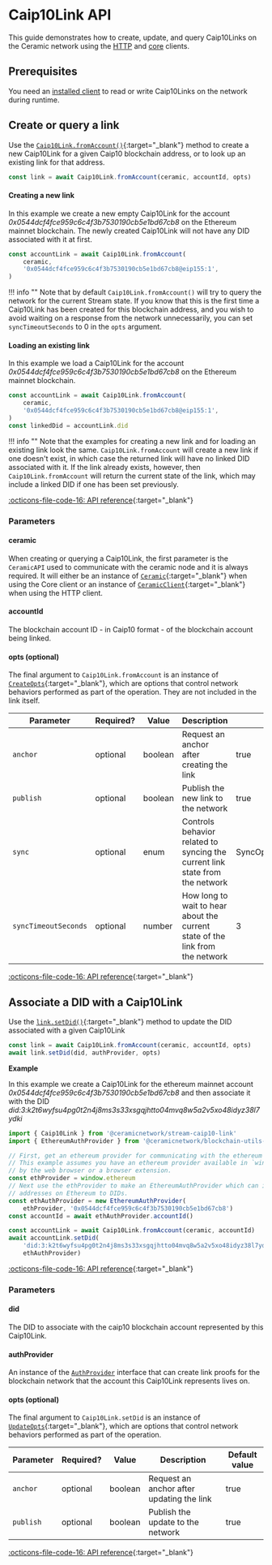 # Caip10Link API

This guide demonstrates how to create, update, and query Caip10Links on the Ceramic network using the [HTTP](../../../reference/javascript/clients) and [core](../../../reference/javascript/clients) clients.

## Prerequisites
You need an [installed client](../../build/installation.md) to read or write Caip10Links on the network during runtime.

## Create or query a link
Use the [`Caip10Link.fromAccount()`](https://developers.ceramic.network/reference/typescript/classes/_ceramicnetwork_stream_caip10_link.caip10link-1.html#fromAccount){:target="_blank"} method to create a new Caip10Link for a given Caip10 blockchain address, or to look up an existing link for that address.

```javascript
const link = await Caip10Link.fromAccount(ceramic, accountId, opts)
```

#### Creating a new link

In this example we create a new empty Caip10Link for the account *0x0544dcf4fce959c6c4f3b7530190cb5e1bd67cb8* on the Ethereum mainnet blockchain. The newly created Caip10Link will not have any DID associated with it at first.

```javascript
const accountLink = await Caip10Link.fromAccount(
    ceramic,
    '0x0544dcf4fce959c6c4f3b7530190cb5e1bd67cb8@eip155:1',
)
```

!!! info ""
    Note that by default `Caip10Link.fromAccount()` will try to query the network for the current Stream state. If you know that this is the first time a Caip10Link has been created for this blockchain address, and you wish to avoid waiting on a response from the network unnecessarily, you can set `syncTimeoutSeconds` to 0 in the `opts` argument.

#### Loading an existing link

In this example we load a Caip10Link for the account *0x0544dcf4fce959c6c4f3b7530190cb5e1bd67cb8* on the Ethereum mainnet blockchain.

```javascript
const accountLink = await Caip10Link.fromAccount(
    ceramic,
    '0x0544dcf4fce959c6c4f3b7530190cb5e1bd67cb8@eip155:1',
)
const linkedDid = accountLink.did
```

!!! info ""
    Note that the examples for creating a new link and for loading an existing link look the same. `Caip10Link.fromAccount` will create a new link if one doesn't exist, in which case the returned link will have no linked DID associated with it. If the link already exists, however, then `Caip10Link.fromAccount` will return the current state of the link, which may include a linked DID if one has been set previously.

[:octicons-file-code-16: API reference](https://developers.ceramic.network/reference/typescript/classes/_ceramicnetwork_stream_caip10_link.caip10link-1.html#fromAccount){:target="_blank"}


### Parameters

#### ceramic


When creating or querying a Caip10Link, the first parameter is the `CeramicAPI` used to communicate with the ceramic node and it is always required. It will either be an instance of [`Ceramic`](https://developers.ceramic.network/reference/typescript/classes/_ceramicnetwork_core.ceramic.html){:target="_blank"} when using the Core client or an instance of [`CeramicClient`](https://developers.ceramic.network/reference/typescript/classes/_ceramicnetwork_http_client.ceramicclient.html){:target="_blank"} when using the HTTP client.

#### accountId

The blockchain account ID - in Caip10 format - of the blockchain account being linked.

#### opts (optional)
The final argument to `Caip10Link.fromAccount` is an instance of [`CreateOpts`](https://developers.ceramic.network/reference/typescript/interfaces/_ceramicnetwork_common.createopts-1.html){:target="_blank"}, which are options that control network behaviors performed as part of the operation.  They are not included in the link itself.

| Parameter     | Required?   | Value            | Description | Default value |
| ------------- | ----------- | ---------------- | ----------- | ----- |
| `anchor`      | optional    | boolean          | Request an anchor after creating the link | true |
| `publish`     | optional    | boolean          | Publish the new link to the network | true |
| `sync`        | optional    | enum             | Controls behavior related to syncing the current link state from the network | SyncOptions.PREFER_CACHE |
| `syncTimeoutSeconds` | optional    | number            | How long to wait to hear about the current state of the link from the network | 3 |

[:octicons-file-code-16: API reference](https://developers.ceramic.network/reference/typescript/interfaces/_ceramicnetwork_common.createopts-1.html){:target="_blank"}


## Associate a DID with a Caip10Link
Use the [`link.setDid()`](https://developers.ceramic.network/reference/typescript/classes/_ceramicnetwork_stream_caip10_link.caip10link-1.html#setdid){:target="_blank"} method to update the DID associated with a given Caip10Link

```javascript
const link = await Caip10Link.fromAccount(ceramic, accountId, opts)
await link.setDid(did, authProvider, opts)
```

**Example**

In this example we create a Caip10Link for the ethereum mainnet account *0x0544dcf4fce959c6c4f3b7530190cb5e1bd67cb8* and then associate it with the DID *did:3:k2t6wyfsu4pg0t2n4j8ms3s33xsgqjhtto04mvq8w5a2v5xo48idyz38l7ydki*

```javascript
import { Caip10Link } from '@ceramicnetwork/stream-caip10-link'
import { EthereumAuthProvider } from '@ceramicnetwork/blockchain-utils-linking'

// First, get an ethereum provider for communicating with the ethereum blockchain.
// This example assumes you have an ethereum provider available in `window.ethereum`, provided
// by the web browser or a browser extension.
const ethProvider = window.ethereum
// Next use the ethProvider to make an EthereumAuthProvider which can issue LinkProofs linking
// addresses on Ethereum to DIDs.
const ethAuthProvider = new EthereumAuthProvider(
    ethProvider, '0x0544dcf4fce959c6c4f3b7530190cb5e1bd67cb8')
const accountId = await ethAuthProvider.accountId()

const accountLink = await Caip10Link.fromAccount(ceramic, accountId)
await accountLink.setDid(
    'did:3:k2t6wyfsu4pg0t2n4j8ms3s33xsgqjhtto04mvq8w5a2v5xo48idyz38l7ydki',
    ethAuthProvider)
```

[:octicons-file-code-16: API reference](https://developers.ceramic.network/reference/typescript/classes/_ceramicnetwork_stream_caip10_link.caip10link-1.html#setdid){:target="_blank"}

### Parameters

#### did

The DID to associate with the caip10 blockchain account represented by this Caip10Link.

#### authProvider

An instance of the [`AuthProvider`](https://developers.ceramic.network/reference/typescript/interfaces/_ceramicnetwork_blockchain_utils_linking.authprovider-1.html) interface that can create link proofs for the blockchain network that the account this Caip10Link represents lives on.


#### opts (optional)
The final argument to `Caip10Link.setDid` is an instance of [`UpdateOpts`](https://developers.ceramic.network/reference/typescript/interfaces/_ceramicnetwork_common.updateopts-1.html){:target="_blank"}, which are options that control network behaviors performed as part of the operation.

| Parameter     | Required?   | Value            | Description | Default value |
| ------------- | ----------- | ---------------- | ----------- | ----- |
| `anchor`      | optional    | boolean          | Request an anchor after updating the link | true |
| `publish`     | optional    | boolean          | Publish the update to the network | true |

[:octicons-file-code-16: API reference](https://developers.ceramic.network/reference/typescript/interfaces/_ceramicnetwork_common.updateopts-1.html){:target="_blank"}


</br>
</br>
</br>
